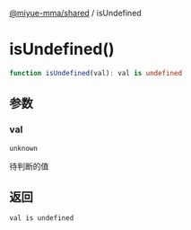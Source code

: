 [@miyue-mma/shared](../index.md) / isUndefined

# isUndefined()

```ts
function isUndefined(val): val is undefined
```

## 参数

### val

`unknown`

待判断的值

## 返回

`val is undefined`
